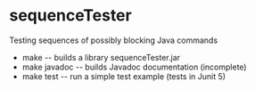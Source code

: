 # sequenceTester
Testing sequences of possibly blocking Java commands

* make -- builds a library sequenceTester.jar
* make javadoc -- builds Javadoc documentation (incomplete)
* make test -- run a simple test example (tests in Junit 5)

